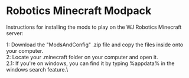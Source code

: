 # Robotics Minecraft Modpack
Instructions for installing the mods to play on the WJ Robotics Minecraft server:

1: Download the "ModsAndConfig" .zip file and copy the files inside onto your computer.\
2: Locate your .minecraft folder on your computer and open it.\
2.1: If you're on windows, you can find it by typing %appdata% in the windows search feature.\
